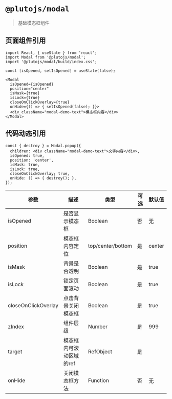 # `@plutojs/modal`

> 基础模态框组件

## 页面组件引用

```
import React, { useState } from 'react';
import Modal from '@plutojs/modal';
import '@plutojs/modal/build/index.css';

const [isOpened, setIsOpened] = useState(false);

<Modal
  isOpened={isOpened}
  position="center"
  isMask={true}
  isLock={true}
  closeOnClickOverlay={true}
  onHide={() => { setIsOpened(false); }}>
  <div className="modal-demo-text">模态框内容</div>
</Modal>
```

## 代码动态引用

```
const { destroy } = Modal.popup({
  children: <div className="modal-demo-text">文字内容</div>,
  isOpened: true,
  position: 'center',
  isMask: true,
  isLock: true,
  closeOnClickOverlay; true,
  onHide: () => { destroy(); },
});
```

| 参数 | 描述 | 类型 | 可选 | 默认值 |
| ---- | ---- | ---- | ---- | ---- |
| isOpened | 是否显示模态框 | Boolean | 否 | 无 |
| position | 模态框内容定位 | top/center/bottom | 是 | center |
| isMask | 背景是否透明 | Boolean | 是 | true |
| isLock | 锁定页面滚动 | Boolean | 是 | true |
| closeOnClickOverlay | 点击背景关闭模态框 | Boolean | 是 | true |
| zIndex | 组件层级 | Number | 是 | 999 |
| target | 模态框内可滚动区域的ref | RefObject<HTMLElement> | 是 ||
| onHide | 关闭模态框方法 | Function | 否 | 无 |
